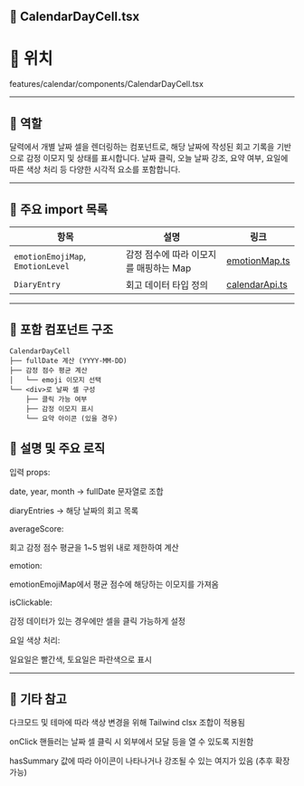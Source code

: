 ## 📄 CalendarDayCell.tsx
# 📁 위치
features/calendar/components/CalendarDayCell.tsx

---

## 🧭 역할
달력에서 개별 날짜 셀을 렌더링하는 컴포넌트로, 해당 날짜에 작성된 회고 기록을 기반으로 감정 이모지 및 상태를 표시합니다.
날짜 클릭, 오늘 날짜 강조, 요약 여부, 요일에 따른 색상 처리 등 다양한 시각적 요소를 포함합니다.

---

## 🔗 주요 import 목록
| 항목                                | 설명                      | 링크                                                  |
| --------------------------------- | ----------------------- | --------------------------------------------------- |
| `emotionEmojiMap`, `EmotionLevel` | 감정 점수에 따라 이모지를 매핑하는 Map | [emotionMap.ts](../../diary/types/emotionMap.ts.md) |
| `DiaryEntry`                      | 회고 데이터 타입 정의            | [calendarApi.ts](../api/calendarApi.ts.md)          |


---

## 🧩 포함 컴포넌트 구조
```text
CalendarDayCell
├── fullDate 계산 (YYYY-MM-DD)
├── 감정 점수 평균 계산
│   └── emoji 이모지 선택
└── <div>로 날짜 셀 구성
    ├── 클릭 가능 여부
    ├── 감정 이모지 표시
    └── 요약 아이콘 (있을 경우)
```

## 📝 설명 및 주요 로직
입력 props:

date, year, month → fullDate 문자열로 조합

diaryEntries → 해당 날짜의 회고 목록

averageScore:

회고 감정 점수 평균을 1~5 범위 내로 제한하여 계산

emotion:

emotionEmojiMap에서 평균 점수에 해당하는 이모지를 가져옴

isClickable:

감정 데이터가 있는 경우에만 셀을 클릭 가능하게 설정

요일 색상 처리:

일요일은 빨간색, 토요일은 파란색으로 표시

---

## 📌 기타 참고
다크모드 및 테마에 따라 색상 변경을 위해 Tailwind clsx 조합이 적용됨

onClick 핸들러는 날짜 셀 클릭 시 외부에서 모달 등을 열 수 있도록 지원함

hasSummary 값에 따라 아이콘이 나타나거나 강조될 수 있는 여지가 있음 (추후 확장 가능)

